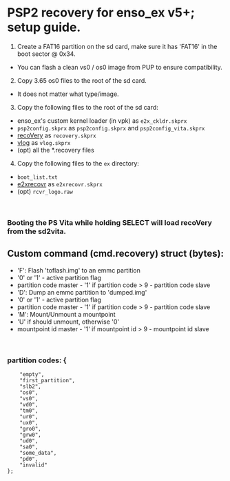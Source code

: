 # PSP2 recovery for enso_ex v5+; setup guide.
1) Create a FAT16 partition on the sd card, make sure it has 'FAT16' in the boot sector @ 0x34.
 - You can flash a clean vs0 / os0 image from PUP to ensure compatibility.
2) Copy 3.65 os0 files to the root of the sd card.
 - It does not matter what type/image.
3) Copy the following files to the root of the sd card:
 - enso_ex's custom kernel loader (in vpk) as `e2x_ckldr.skprx`
 - `psp2config.skprx` as `psp2config.skprx` and `psp2config_vita.skprx`
 - [recoVery](https://github.com/SKGleba/VitaTools/tree/main/recoVery) as `recovery.skprx`
 - [vlog](https://github.com/SKGleba/VitaTools/tree/main/vlog) as `vlog.skprx`
 - (opt) all the *.recovery files
4) Copy the following files to the `ex` directory:
 - `boot_list.txt`
 - [e2xrecovr](patch) as `e2xrecovr.skprx`
 - (opt) `rcvr_logo.raw`
<br>

### Booting the PS Vita while holding SELECT will load recoVery from the sd2vita.

## Custom command (cmd.recovery) struct (bytes):
 - 'F': Flash 'toflash.img' to an emmc partition
  - '0' or '1' - active partition flag
   - partition code master - '1' if partition code > 9
    - partition code slave
 - 'D': Dump an emmc partition to 'dumped.img'
  - '0' or '1' - active partition flag
   - partition code master - '1' if partition code > 9
    - partition code slave
 - 'M': Mount/Unmount a mountpoint
  - 'U' if should unmount, otherwise '0'
   - mountpoint id master - '1' if mountpoint id > 9
    - mountpoint id slave
<br>
	
### partition codes: {
		"empty",
		"first_partition",
		"slb2",
		"os0",
		"vs0",
		"vd0",
		"tm0",
		"ur0",
		"ux0",
		"gro0",
		"grw0",
		"ud0",
		"sa0",
		"some_data",
		"pd0",
		"invalid"
	};